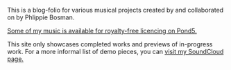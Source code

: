 This is a blog-folio for various musical projects created by and collaborated on by Phlippie Bosman.

[Some of my music is available for royalty-free licencing on Pond5.](https://www.pond5.com/artist/phlippiebosman218)

This site only showcases completed works and previews of in-progress work. For a more informal list of demo pieces, you can [visit my SoundCloud page.](https://soundcloud.com/phlippie-bosman)
